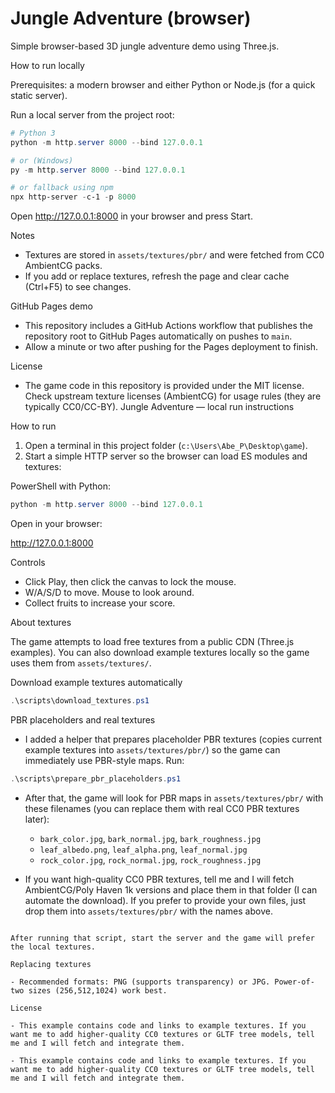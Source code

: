# Jungle Adventure (browser)

Simple browser-based 3D jungle adventure demo using Three.js.

How to run locally

Prerequisites: a modern browser and either Python or Node.js (for a quick static server).

Run a local server from the project root:

```powershell
# Python 3
python -m http.server 8000 --bind 127.0.0.1

# or (Windows)
py -m http.server 8000 --bind 127.0.0.1

# or fallback using npm
npx http-server -c-1 -p 8000
```

Open http://127.0.0.1:8000 in your browser and press Start.

Notes

- Textures are stored in `assets/textures/pbr/` and were fetched from CC0 AmbientCG packs.
- If you add or replace textures, refresh the page and clear cache (Ctrl+F5) to see changes.

GitHub Pages demo

- This repository includes a GitHub Actions workflow that publishes the repository root to GitHub Pages automatically on pushes to `main`.
- Allow a minute or two after pushing for the Pages deployment to finish.

License

- The game code in this repository is provided under the MIT license. Check upstream texture licenses (AmbientCG) for usage rules (they are typically CC0/CC-BY).
  Jungle Adventure — local run instructions

How to run

1. Open a terminal in this project folder (`c:\Users\Abe_P\Desktop\game`).
2. Start a simple HTTP server so the browser can load ES modules and textures:

PowerShell with Python:

```powershell
python -m http.server 8000 --bind 127.0.0.1
```

Open in your browser:

http://127.0.0.1:8000

Controls

- Click Play, then click the canvas to lock the mouse.
- W/A/S/D to move. Mouse to look around.
- Collect fruits to increase your score.

About textures

The game attempts to load free textures from a public CDN (Three.js examples). You can also download example textures locally so the game uses them from `assets/textures/`.

Download example textures automatically

```powershell
.\scripts\download_textures.ps1
```

PBR placeholders and real textures

- I added a helper that prepares placeholder PBR textures (copies current example textures into `assets/textures/pbr/`) so the game can immediately use PBR-style maps. Run:

```powershell
.\scripts\prepare_pbr_placeholders.ps1
```

- After that, the game will look for PBR maps in `assets/textures/pbr/` with these filenames (you can replace them with real CC0 PBR textures later):

  - `bark_color.jpg`, `bark_normal.jpg`, `bark_roughness.jpg`
  - `leaf_albedo.png`, `leaf_alpha.png`, `leaf_normal.jpg`
  - `rock_color.jpg`, `rock_normal.jpg`, `rock_roughness.jpg`

- If you want high-quality CC0 PBR textures, tell me and I will fetch AmbientCG/Poly Haven 1k versions and place them in that folder (I can automate the download). If you prefer to provide your own files, just drop them into `assets/textures/pbr/` with the names above.

```

After running that script, start the server and the game will prefer the local textures.

Replacing textures

- Recommended formats: PNG (supports transparency) or JPG. Power-of-two sizes (256,512,1024) work best.

License

- This example contains code and links to example textures. If you want me to add higher-quality CC0 textures or GLTF tree models, tell me and I will fetch and integrate them.

- This example contains code and links to example textures. If you want me to add higher-quality CC0 textures or GLTF tree models, tell me and I will fetch and integrate them.
```
